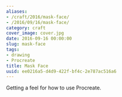 ```yaml
---
aliases:
- /craft/2016/mask-face/
- /2016/09/16/mask-face/
category: craft
cover_image: cover.jpg
date: 2016-09-16 00:00:00
slug: mask-face
tags:
- drawing
- Procreate
title: Mask Face
uuid: ee0216a5-d4d9-422f-bf4c-2e787ac516a6
---
```


Getting a feel for how to use Procreate.